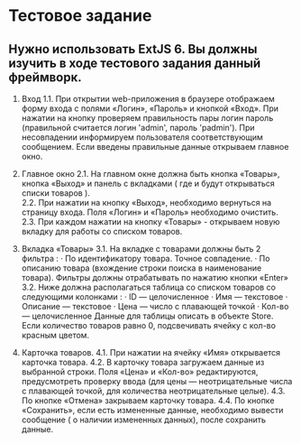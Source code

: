 # Тестовое задание
## Нужно использовать ExtJS 6. Вы должны изучить в ходе тестового задания данный фреймворк.


1. Вход
1.1.  При открытии web-приложения в браузере  отображаем форму входа с полями «Логин», «Пароль» и кнопкой «Вход».
При нажатии на кнопку проверяем правильность пары логин пароль (правильной считается логин 'admin', пароль 'padmin'). При несовпадении информируем пользователя соответствующим сообщением.  Если введены правильные данные открываем главное окно.

 
2. Главное окно 
2.1. На главном окне должна быть кнопка «Товары», кнопка «Выход» и панель с вкладками ( где и будут открываться списки товаров ).       
2.2. При нажатии на кнопку «Выход», необходимо вернуться на страницу входа. Поля «Логин» и «Пароль» необходимо очистить.
2.3. При каждом нажатии на кнопку «Товары» - открываем новую вкладку для работы со списком товаров.


3. Вкладка «Товары»
3.1.  На вкладке с товарами должны быть 2 фильтра :
·        По идентификатору товара. Точное совпадение.
·        По описанию товара (вхождение строки поиска в наименование товара).
Фильтры должны отрабатывать по нажатию кнопки «Enter»
3.2. Ниже должна располагаться таблица со списком товаров со следующими колонками :
·        ID — целочисленное
·        Имя — текстовое
·        Описание — текстовое
·        Цена — число с плавающей точкой
·        Кол-во — целочисленное
Данные для таблицы описать в объекте Store.
Если количество товаров равно 0, подсвечивать ячейку с кол-во красным цветом.

 
4. Карточка товаров.
4.1. При нажатии на ячейку «Имя» открывается карточка товара.
4.2. В карточку товара загружаем данные из выбранной строки. Поля «Цена» и «Кол-во» редактируются, предусмотреть проверку ввода (для цены — неотрицательные числа с плавающей точкой, для количества неотрицательные целые).
4.3. По кнопке «Отмена» закрываем карточку товара.
4.4. По кнопке «Сохранить», если есть измененные данные, необходимо вывести сообщение ( о наличии измененных данных), после сохранить данные.
